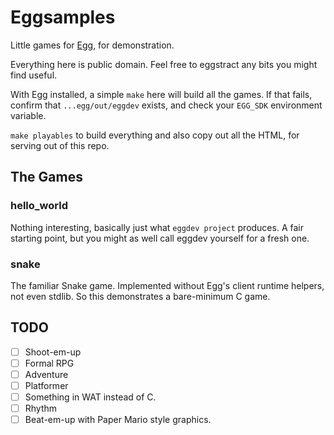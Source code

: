 # Eggsamples

Little games for [Egg](https://github.com/aksommerville/egg), for demonstration.

Everything here is public domain. Feel free to eggstract any bits you might find useful.

With Egg installed, a simple `make` here will build all the games.
If that fails, confirm that `...egg/out/eggdev` exists, and check your `EGG_SDK` environment variable.

`make playables` to build everything and also copy out all the HTML, for serving out of this repo.

## The Games

### hello_world

Nothing interesting, basically just what `eggdev project` produces.
A fair starting point, but you might as well call eggdev yourself for a fresh one.

### snake

The familiar Snake game.
Implemented without Egg's client runtime helpers, not even stdlib.
So this demonstrates a bare-minimum C game.

## TODO

- [ ] Shoot-em-up
- [ ] Formal RPG
- [ ] Adventure
- [ ] Platformer
- [ ] Something in WAT instead of C.
- [ ] Rhythm
- [ ] Beat-em-up with Paper Mario style graphics.
